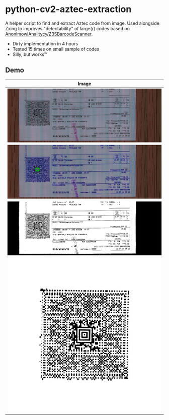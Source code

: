 # python-cv2-aztec-extraction
A helper script to find and extract Aztec code from image. Used alongside Zxing to improves "detectability" of large(r) codes based on [AnonimowiAnalitycy/Z3SBarcodeScanner](https://github.com/AnonimowiAnalitycy/Z3SBarcodeScanner).

* Dirty implementation in 4 hours
* Tested 15 times on small sample of codes
* Silly, but works™

## Demo

| Image | 
|-|
|![](demo/in.jpg)|
|![](demo/s1.jpg)|
|![](demo/s2.jpg)|
|![](demo/out.jpg)|



